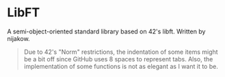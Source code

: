 # LibFT
A semi-object-oriented standard library based on 42's libft. Written by nijakow.

> Due to 42's "Norm" restrictions, the indentation of some items might be a bit off since GitHub uses 8 spaces to represent tabs. Also, the implementation of some functions is not as elegant as I want it to be.
